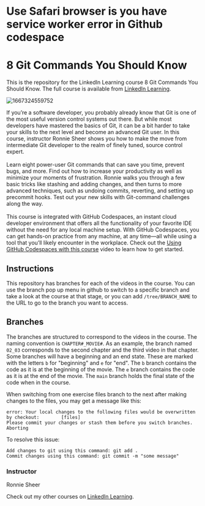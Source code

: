 # Use Safari browser is you have service worker error in Github codespace

# 8 Git Commands You Should Know 
This is the repository for the LinkedIn Learning course 8 Git Commands You Should Know. The full course is available from [LinkedIn Learning][lil-course-url].

![1667324559752](https://user-images.githubusercontent.com/25848438/200744297-16c76d19-bb0a-4ca1-9119-859077ce385b.jpeg)

If you’re a software developer, you probably already know that Git is one of the most useful version control systems out there. But while most developers have mastered the basics of Git, it can be a bit harder to take your skills to the next level and become an advanced Git user. In this course, instructor Ronnie Sheer shows you how to make the move from intermediate Git developer to the realm of finely tuned, source control expert.<br><br>Learn eight power-user Git commands that can save you time, prevent bugs, and more. Find out how to increase your productivity as well as minimize your moments of frustration. Ronnie walks you through a few basic tricks like stashing and adding changes, and then turns to more advanced techniques, such as undoing commits, reverting, and setting up precommit hooks. Test out your new skills with Git-command challenges along the way.
<br><br>This course is integrated with GitHub Codespaces, an instant cloud developer environment that offers all the functionality of your favorite IDE without the need for any local machine setup. With GitHub Codespaces, you can get hands-on practice from any machine, at any time—all while using a tool that you’ll likely encounter in the workplace. Check out the [Using GitHub Codespaces with this course][gcs-video-url] video to learn how to get started. 

## Instructions
This repository has branches for each of the videos in the course. You can use the branch pop up menu in github to switch to a specific branch and take a look at the course at that stage, or you can add `/tree/BRANCH_NAME` to the URL to go to the branch you want to access.

## Branches
The branches are structured to correspond to the videos in the course. The naming convention is `CHAPTER#_MOVIE#`. As an example, the branch named `02_03` corresponds to the second chapter and the third video in that chapter. 
Some branches will have a beginning and an end state. These are marked with the letters `b` for "beginning" and `e` for "end". The `b` branch contains the code as it is at the beginning of the movie. The `e` branch contains the code as it is at the end of the movie. The `main` branch holds the final state of the code when in the course.

When switching from one exercise files branch to the next after making changes to the files, you may get a message like this:

    error: Your local changes to the following files would be overwritten by checkout:        [files]
    Please commit your changes or stash them before you switch branches.
    Aborting

To resolve this issue:
	
    Add changes to git using this command: git add .
	Commit changes using this command: git commit -m "some message"


### Instructor

Ronnie Sheer

Check out my other courses on [LinkedIn Learning](https://www.linkedin.com/learning/instructors/ronnie-sheer?u=104).

[lil-course-url]: https://www.linkedin.com/learning/8-git-commands-you-should-know-project-mojo-revision
[gcs-video-url]: https://www.linkedin.com/learning/8-git-commands-you-should-know-project-mojo-revision/using-github-codespaces-with-this-course

